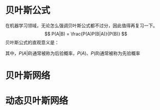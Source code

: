 # 贝叶斯公式

在机器学习领域，无论怎么强调贝叶斯公式都不过分，因此值得再复习一下。
$$
P(A|B) = \frac{P(A)P(B|A)}{P(B)}
$$
贝叶斯公式的直观意义是：

其中，$P(A|B)$通常被称为后验概率，$P(A)$、$P(B)$通常被称为先验概率

# 贝叶斯网络



# 动态贝叶斯网络

